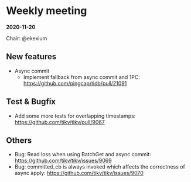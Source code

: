 # Weekly meeting

**2020-11-20**

Chair: @ekexium 

## New features

* Async commit
  * Implement fallback from async commit and 1PC: https://github.com/pingcap/tidb/pull/21091
  
## Test & Bugfix

* Add some more tests for overlapping timestamps: https://github.com/tikv/tikv/pull/9067
 
## Others

* Bug: Read loss when using BatchGet and async commit: https://github.com/tikv/tikv/issues/9069
* Bug: committed_cb is always invoked which affects the correctness of async apply: https://github.com/tikv/tikv/issues/9070
